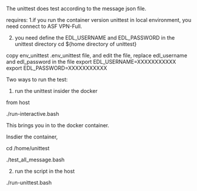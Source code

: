 The unittest does test according to the message json file.

requires:
1.if you run the container version unittest in local environment, you need connect to ASF VPN-Full.

2. you need define the EDL_USERNAME and EDL_PASSWORD in the unittest directory
cd ${home directory of unittest}

copy env_unittest .env_unittest file, and edit the file, replace edl_username and edl_password in the file
export EDL_USERNAME=XXXXXXXXXXX
export EDL_PASSWORD=XXXXXXXXXXX


Two ways to run the test:

1. run the unittest insider the docker

from host 

./run-interactive.bash

This brings you in to the docker container.

Insdier the container,

cd /home/unittest

./test_all_message.bash


2. run the script in the host

./run-unittest.bash





